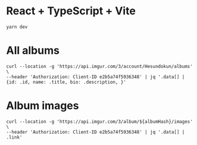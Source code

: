 # React + TypeScript + Vite

```
yarn dev
```

# All albums
```
curl --location -g 'https://api.imgur.com/3/account/Hesundokun/albums' \
--header 'Authorization: Client-ID e2b5a74f5936348' | jq '.data[] | {id: .id, name: .title, bio: .description, }'
```

# Album images
```
curl --location -g 'https://api.imgur.com/3/album/${albumHash}/images' \
--header 'Authorization: Client-ID e2b5a74f5936348' | jq '.data[] | .link' 
```